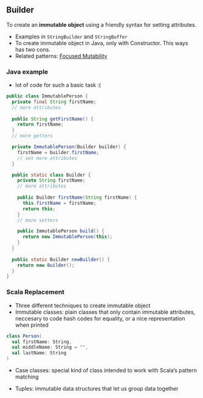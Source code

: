 ## Builder

To create an **immutable object** using a friendly syntax for setting attributes.

 - Examples in `StringBuilder` and `StringBuffer`
 - To create immutable object in Java, only with Constructor. This ways has two cons. 
 - Related patterns: [Focused Mutability]()

### Java example
 - lot of code for such a basic task :(
 ```java
 public class ImmutablePerson {
   private final String firstName;
   // more attributes
  
   public String getFirstName() {
     return firstName;
   }
   // more getters

   private ImmutablePerson(Builder builder) {
     firstName = builder.firstName;
     // set more attributes
   }

   public static class Builder {
     private String firstName;
     // more attributes
    
     public Builder firstName(String firstName) {
       this.firstName = firstName;
       return this;
     }
     // more setters

     public ImmutablePerson build() {
       return new ImmutablePerson(this);
     } 	
   }
  
   public static Builder newBuilder() {
     return new Builder();
   }
 }
 ```

### Scala Replacement
 - Three different techniques to create immutable object
 - Immutable classes: plain classes that only contain immutable attributes, neccesary to code hash codes for equality, or a nice representation when printed
 ```scala
 class Person(
   val firstName: String,
   val middleName: String = "",
   val lastName: String
 )
 ```
 - Case classes: special kind of class intended to work with Scala’s pattern matching
 
 - Tuples: immutable data structures that let us group data together
 
